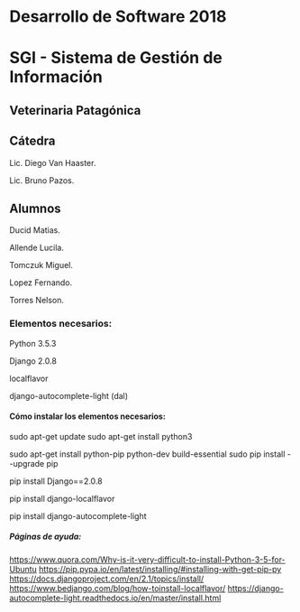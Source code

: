 # Desarrollo de Software 2018

# SGI - Sistema de Gestión de Información 

## Veterinaria Patagónica

## Cátedra

  Lic. Diego Van Haaster.
  
  Lic. Bruno Pazos.
  
  
## Alumnos

  Ducid Matias.
  
  Allende Lucila.
  
  Tomczuk Miguel.
  
  Lopez Fernando.
  
  Torres Nelson.

### Elementos necesarios:
Python 3.5.3

Django 2.0.8

localflavor

django-autocomplete-light (dal)

#### Cómo instalar los elementos necesarios:

sudo apt-get update
sudo apt-get install python3

sudo apt-get install python-pip python-dev build-essential
sudo pip install --upgrade pip

pip install Django==2.0.8

pip install django-localflavor

pip install django-autocomplete-light

##### Páginas de ayuda:
https://www.quora.com/Why-is-it-very-difficult-to-install-Python-3-5-for-Ubuntu
https://pip.pypa.io/en/latest/installing/#installing-with-get-pip-py
https://docs.djangoproject.com/en/2.1/topics/install/
https://www.bedjango.com/blog/how-toinstall-localflavor/
https://django-autocomplete-light.readthedocs.io/en/master/install.html


